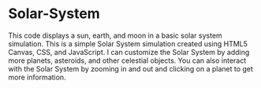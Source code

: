 # Solar-System
This code displays a sun, earth, and moon in a basic solar system simulation.
This is a simple Solar System simulation created using HTML5 Canvas, CSS, and JavaScript. 
I can customize the Solar System by adding more planets, asteroids, and other celestial objects. 
You can also interact with the Solar System by zooming in and out 
and clicking on a planet to get more information.
